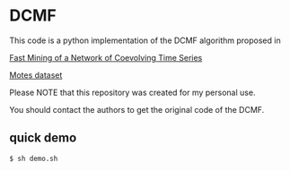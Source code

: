 # DCMF

This code is a python implementation of the DCMF algorithm proposed in

[Fast Mining of a Network of Coevolving Time Series](http://ycai.ws.gc.cuny.edu/files/2015/03/NoT_sdm15.pdf)

[Motes dataset](http://db.csail.mit.edu/labdata/labdata.html)

Please NOTE that this repository was created for my personal use.

You should contact the authors to get the original code of the DCMF.

## quick demo

`$ sh demo.sh`